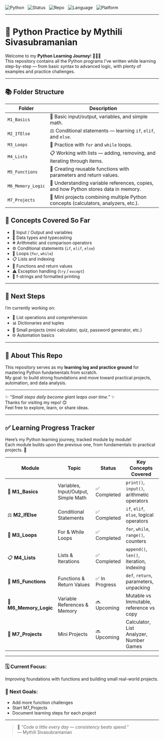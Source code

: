 ![Python](https://img.shields.io/badge/Python-3.11-blue)&nbsp;&nbsp;
![Status](https://img.shields.io/badge/Status-Learning-green)&nbsp;&nbsp;
![Repo](https://img.shields.io/badge/Repository-Active-brightgreen)&nbsp;&nbsp;
![Language](https://img.shields.io/badge/Language-English%20%2F%20German-yellow)&nbsp;&nbsp;
![Platform](https://img.shields.io/badge/Platform-macOS-lightgrey)


---

# 🐍 Python Practice by Mythili Sivasubramanian

Welcome to my **Python Learning Journey**! 👩‍💻✨  
This repository contains all the Python programs I’ve written while learning step-by-step — from basic syntax to advanced logic, with plenty of examples and practice challenges.

---

## 📚 Folder Structure

| Folder | Description |
|---------|-------------|
| `M1_Basics` | 🧩 Basic input/output, variables, and simple math. |
| `M2_IfElse` | ⚖️ Conditional statements — learning `if`, `elif`, and `else`. |
| `M3_Loops` | 🔁 Practice with `for` and `while` loops. |
| `M4_Lists` | 📋 Working with lists — adding, removing, and iterating through items. |
| `M5_Functions` | 🧮 Creating reusable functions with parameters and return values. |
| `M6_Memory_Logic` | 🧠 Understanding variable references, copies, and how Python stores data in memory. |
| `M7_Projects` | 💼 Mini projects combining multiple Python concepts (calculators, analyzers, etc.). |


## 🧠 Concepts Covered So Far
- 🏁 Input / Output and variables  
- 🔢 Data types and typecasting  
- ➕ Arithmetic and comparison operators  
- ⚙️ Conditional statements (`if`, `elif`, `else`)  
- 🔁 Loops (`for`, `while`)  
- 📋 Lists and indexing  
- 🧩 Functions and return values  
- ⚠️ Exception handling (`try` / `except`)  
- 💬 f-strings and formatted printing  

---

## 🌟 Next Steps
I’m currently working on:
- 🧮 List operations and comprehension  
- 📊 Dictionaries and tuples  
- 🧠 Small projects (mini calculator, quiz, password generator, etc.)  
- 🌐 Automation basics

---

## 💖 About This Repo
This repository serves as my **learning log and practice ground** for mastering Python fundamentals from scratch.  
My goal: to build strong foundations and move toward practical projects, automation, and data analysis.

---

✨ *“Small steps daily become giant leaps over time.”* ✨  
Thanks for visiting my repo! 😊  
Feel free to explore, learn, or share ideas.

---

## ✅ Learning Progress Tracker

Here’s my Python learning journey, tracked module by module!  
Each module builds upon the previous one, from fundamentals to practical projects. 🚀

| Module | Topic | Status | Key Concepts Covered |
|---------|--------|---------|----------------------|
| 🧩 **M1_Basics** | Variables, Input/Output, Simple Math | ✅ Completed | `print()`, `input()`, arithmetic operators |
| ⚖️ **M2_IfElse** | Conditional Statements | ✅ Completed | `if`, `elif`, `else`, logical operators |
| 🔁 **M3_Loops** | For & While Loops | ✅ Completed | `for`, `while`, `range()`, counters |
| 📋 **M4_Lists** | Lists & Iterations | ✅ Completed | `append()`, `len()`, iteration, indexing |
| 🧮 **M5_Functions** | Functions & Return Values | ✅ In Progress | `def`, `return`, parameters, unpacking |
| 🧠 **M6_Memory_Logic** | Variable References & Memory | 🔜 Upcoming | Mutable vs Immutable, reference vs copy |
| 💼 **M7_Projects** | Mini Projects | 🔜 Upcoming | Calculator, List Analyzer, Number Games |

---

### 🗓️ Current Focus:
Improving foundations with functions and building small real-world projects.

### 🎯 Next Goals:
- Add more function challenges  
- Start M7_Projects  
- Document learning steps for each project  

---

> 🌸 *“Code a little every day — consistency beats speed.”*  
> — Mythili Sivasubramanian

